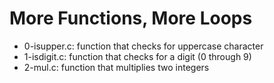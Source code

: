 # More Functions, More Loops
* 0-isupper.c: function that checks for uppercase character
* 1-isdigit.c: function that checks for a digit (0 through 9)
* 2-mul.c: function that multiplies two integers
